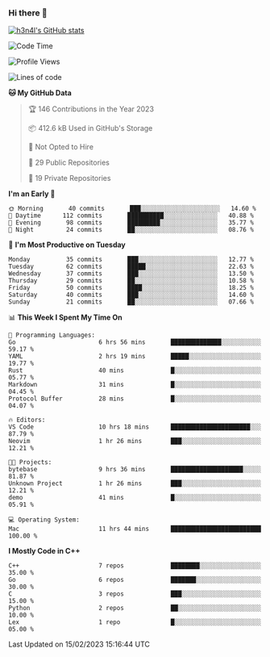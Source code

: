 ### Hi there 👋

[![h3n4l's GitHub stats](https://github-readme-stats.vercel.app/api?username=h3n4l&count_private=true&show_icons=true&theme=radical)](https://github.com/h3n4l/github-readme-stats)

<!--START_SECTION:waka-->
![Code Time](http://img.shields.io/badge/Code%20Time-940%20hrs%2021%20mins-blue)

![Profile Views](http://img.shields.io/badge/Profile%20Views-1-blue)

![Lines of code](https://img.shields.io/badge/From%20Hello%20World%20I%27ve%20Written-44%20Thousand%20lines%20of%20code-blue)

**🐱 My GitHub Data** 

> 🏆 146 Contributions in the Year 2023
 > 
> 📦 412.6 kB Used in GitHub's Storage 
 > 
> 🚫 Not Opted to Hire
 > 
> 📜 29 Public Repositories 
 > 
> 🔑 19 Private Repositories  
 > 
**I'm an Early 🐤** 

```text
🌞 Morning       40 commits       ███░░░░░░░░░░░░░░░░░░░░░░   14.60 % 
🌆 Daytime      112 commits       ██████████░░░░░░░░░░░░░░░   40.88 % 
🌃 Evening       98 commits       █████████░░░░░░░░░░░░░░░░   35.77 % 
🌙 Night         24 commits       ██░░░░░░░░░░░░░░░░░░░░░░░   08.76 % 

```
📅 **I'm Most Productive on Tuesday** 

```text
Monday          35 commits       ███░░░░░░░░░░░░░░░░░░░░░░   12.77 % 
Tuesday         62 commits       █████░░░░░░░░░░░░░░░░░░░░   22.63 % 
Wednesday       37 commits       ███░░░░░░░░░░░░░░░░░░░░░░   13.50 % 
Thursday        29 commits       ██░░░░░░░░░░░░░░░░░░░░░░░   10.58 % 
Friday          50 commits       ████░░░░░░░░░░░░░░░░░░░░░   18.25 % 
Saturday        40 commits       ███░░░░░░░░░░░░░░░░░░░░░░   14.60 % 
Sunday          21 commits       ██░░░░░░░░░░░░░░░░░░░░░░░   07.66 % 

```


📊 **This Week I Spent My Time On** 

```text
💬 Programming Languages: 
Go                       6 hrs 56 mins       ██████████████░░░░░░░░░░░   59.17 % 
YAML                     2 hrs 19 mins       █████░░░░░░░░░░░░░░░░░░░░   19.77 % 
Rust                     40 mins             █░░░░░░░░░░░░░░░░░░░░░░░░   05.77 % 
Markdown                 31 mins             █░░░░░░░░░░░░░░░░░░░░░░░░   04.45 % 
Protocol Buffer          28 mins             █░░░░░░░░░░░░░░░░░░░░░░░░   04.07 % 

🔥 Editors: 
VS Code                  10 hrs 18 mins      ██████████████████████░░░   87.79 % 
Neovim                   1 hr 26 mins        ███░░░░░░░░░░░░░░░░░░░░░░   12.21 % 

🐱‍💻 Projects: 
bytebase                 9 hrs 36 mins       ████████████████████░░░░░   81.87 % 
Unknown Project          1 hr 26 mins        ███░░░░░░░░░░░░░░░░░░░░░░   12.21 % 
demo                     41 mins             █░░░░░░░░░░░░░░░░░░░░░░░░   05.91 % 

💻 Operating System: 
Mac                      11 hrs 44 mins      █████████████████████████   100.00 % 

```

**I Mostly Code in C++** 

```text
C++                      7 repos             ████████░░░░░░░░░░░░░░░░░   35.00 % 
Go                       6 repos             ███████░░░░░░░░░░░░░░░░░░   30.00 % 
C                        3 repos             ███░░░░░░░░░░░░░░░░░░░░░░   15.00 % 
Python                   2 repos             ██░░░░░░░░░░░░░░░░░░░░░░░   10.00 % 
Lex                      1 repo              █░░░░░░░░░░░░░░░░░░░░░░░░   05.00 % 

```



 Last Updated on 15/02/2023 15:16:44 UTC
<!--END_SECTION:waka-->

